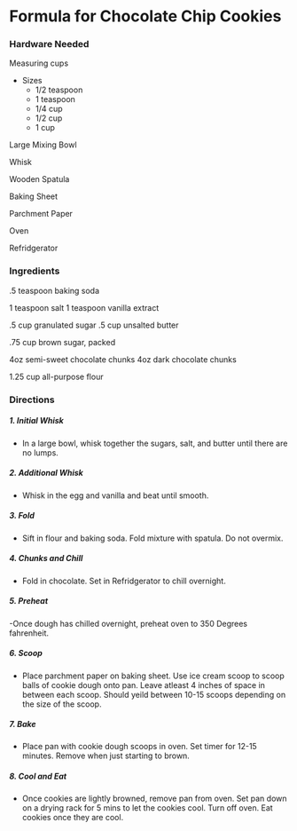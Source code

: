 # Formula for Chocolate Chip Cookies

### Hardware Needed

Measuring cups
- Sizes
  - 1/2 teaspoon
  - 1 teaspoon
  - 1/4 cup
  - 1/2 cup
  - 1 cup

Large Mixing Bowl

Whisk

Wooden Spatula

Baking Sheet

Parchment Paper 

Oven 

Refridgerator


### Ingredients

.5 teaspoon baking soda

1 teaspoon salt
1 teaspoon vanilla extract

.5 cup granulated sugar
.5 cup unsalted butter

.75 cup brown sugar, packed

4oz semi-sweet chocolate chunks
4oz dark chocolate chunks

1.25 cup all-purpose flour


### Directions

##### 1. Initial Whisk
- In a large bowl, whisk together the sugars, salt, and butter until there are no lumps.

##### 2. Additional Whisk
- Whisk in the egg and vanilla and beat until smooth.

##### 3. Fold
- Sift in flour and baking soda. Fold mixture with spatula. Do not overmix.

##### 4. Chunks and Chill
- Fold in chocolate. Set in Refridgerator to chill overnight.

##### 5. Preheat
-Once dough has chilled overnight, preheat oven to 350 Degrees fahrenheit.

##### 6. Scoop
- Place parchment paper on baking sheet. Use ice cream scoop to scoop balls of cookie dough onto pan. Leave atleast 4 inches of space in between each scoop. Should yeild between 10-15 scoops depending on the size of the scoop.

##### 7. Bake
- Place pan with cookie dough scoops in oven. Set timer for 12-15 minutes. Remove when just starting to brown.

##### 8. Cool and Eat
- Once cookies are lightly browned, remove pan from oven. Set pan down on a drying rack for 5 mins to let the cookies cool. Turn off oven. Eat cookies once they are cool.






